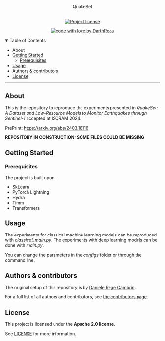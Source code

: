 <div align="center">
  QuakeSet
</div>

<div align="center">
<br />

[![Project license](https://img.shields.io/github/license/DarthReca/quakeset.svg?style=flat-square)](LICENSE)

[![code with love by DarthReca](https://img.shields.io/badge/%3C%2F%3E%20with%20%E2%99%A5%20by-DarthReca-ff1414.svg?style=flat-square)](https://github.com/DarthReca)

</div>

<details open="open">
<summary>Table of Contents</summary>

- [About](#about)
- [Getting Started](#getting-started)
  - [Prerequisites](#prerequisites)
- [Usage](#usage)
- [Authors & contributors](#authors--contributors)
- [License](#license)

</details>

---

## About

This is the repository to reproduce the experiments presented in _QuakeSet: A Dataset and
Low-Resource Models to Monitor Earthquakes through Sentinel-1_ accepted at ISCRAM 2024.

PrePrint: https://arxiv.org/abs/2403.18116

**REPOSITORY IN CONSTRUCTION: SOME FILES COULD BE MISSING**

## Getting Started

### Prerequisites

The project is built upon:
- SkLearn
- PyTorch Lightning
- Hydra
- Timm
- Transformers

## Usage

The experiments for classical machine learning models can be reproduced with *classical_main.py*. The experiments with deep learning models can be done with *main.py*.

You can change the parameters in the *configs* folder or through the command line. 

## Authors & contributors

The original setup of this repository is by [Daniele Rege Cambrin](https://github.com/DarthReca).

For a full list of all authors and contributors, see [the contributors page](https://github.com/DarthReca/quakeset/contributors).

## License

This project is licensed under the **Apache 2.0 license**.

See [LICENSE](LICENSE) for more information.
